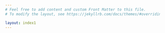 ```yaml
---
# Feel free to add content and custom Front Matter to this file.
# To modify the layout, see https://jekyllrb.com/docs/themes/#overriding-theme-defaults

layout: index1
---
```


